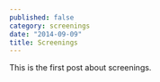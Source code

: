 ```yaml
---
published: false
category: screenings
date: "2014-09-09"
title: Screenings
---
```


This is the first post about screenings.